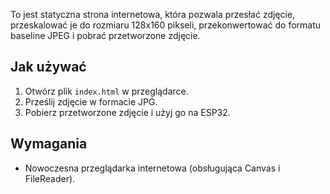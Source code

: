 To jest statyczna strona internetowa, która pozwala przesłać zdjęcie, przeskalować je do rozmiaru 128x160 pikseli, przekonwertować do formatu baseline JPEG i pobrać przetworzone zdjęcie.

## Jak używać
1. Otwórz plik `index.html` w przeglądarce.
2. Prześlij zdjęcie w formacie JPG.
3. Pobierz przetworzone zdjęcie i użyj go na ESP32.

## Wymagania
- Nowoczesna przeglądarka internetowa (obsługująca Canvas i FileReader).
